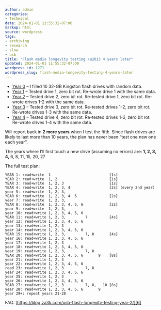 ```yaml
---
author: admin
categories:
- Technical
date: 2024-01-01 11:55:32-07:00
markup: html
source: wordpress
tags:
- archiving
- research
- slow
- usb
title: "Flash media longevity testing \u2013 4 years later"
updated: 2024-01-01 11:55:32-07:00
wordpress_id: 1271
wordpress_slug: flash-media-longevity-testing-4-years-later
---
```

-   [Year 0][1] – I filled 10 32-GB Kingston flash drives with random data.
-   [Year 1][2] – Tested drive 1, zero bit rot. Re-wrote drive 1 with the same data.
-   [Year 2][3] – Tested drive 2, zero bit rot. Re-tested drive 1, zero bit rot. Re-wrote drives 1-2 with the same data.
-   [Year 3][4] – Tested drive 3, zero bit rot. Re-tested drives 1-2, zero bit rot. Re-wrote drives 1-3 with the same data.
-   [Year 4][5] – Tested drive 4, zero bit rot. Re-tested drives 1-3, zero bit rot. Re-wrote drives 1-4 with the same data.

Will report back in **2 more years** when I test the fifth. Since flash drives are likely to last more than 10 years, the plan has never been “test one new one each year”.

The years where I’ll first touch a new drive (assuming no errors) are: **1, 2, 3, 4,** 6, 8, 11, 15, 20, 27

The full test plan:

    YEAR 1: read+write  1                           [1s]
    YEAR 2: read+write  1, 2                        [1s]
    YEAR 3: read+write  1, 2, 3                     [1s]
    YEAR 4: read+write  1, 2, 3, 4                  [2s] (every 2nd year)
    year 5: read+write  1, 2, 3,
    YEAR 6: read+write  1, 2, 3, 4  5               [2s]
    year 7: read+write  1, 2, 3,
    YEAR 8: read+write  1, 2, 3, 4, 5, 6            [2s]
    year 9: read+write  1, 2, 3,
    year 10: read+write 1, 2, 3, 4, 5, 6
    YEAR 11: read+write 1, 2, 3,         7          [4s]
    year 12: read+write 1, 2, 3, 4, 5, 6
    year 13: read+write 1, 2, 3
    year 14: read+write 1, 2, 3, 4, 5, 6
    YEAR 15: read+write 1, 2, 3,         7, 8       [4s]
    year 16: read+write 1, 2, 3, 4, 5, 6
    year 17: read+write 1, 2, 3
    year 18: read+write 1, 2, 3, 4, 5, 6
    year 19: read+write 1, 2, 3,         7, 8
    YEAR 20: read+write 1, 2, 3, 4, 5, 6       9    [8s]
    year 21: read+write 1, 2, 3
    year 22: read+write 1, 2, 3, 4, 5, 6
    read 23: read+write 1, 2, 3          7, 8
    year 24: read+write 1, 2, 3, 4, 5, 6
    year 25: read+write 1, 2, 3
    year 26: read+write 1, 2, 3, 4, 5, 6
    YEAR 27: read+write 1, 2, 3          7, 8,   10 [8s]
    year 28: read+write 1, 2, 3, 4, 5, 6       9
    year 29+: repeat years 21-28
    

FAQ: [https://blog.za3k.com/usb-flash-longevity-testing-year-2/][6]

[1]: https://www.reddit.com/r/DataHoarder/comments/e3nb2r/longterm_reliability_testing/
[2]: https://www.reddit.com/r/DataHoarder/comments/lwgsdr/research_flash_media_longevity_testing_1_year/
[3]: https://www.reddit.com/r/DataHoarder/comments/tb26cy/flash_media_longevity_testing_2_years_later/
[4]: https://www.reddit.com/r/DataHoarder/comments/102razr/flash_media_longevity_testing_3_years_later/
[5]: https://www.reddit.com/r/DataHoarder/comments/18w3bxw/flash_media_longevity_testing_4_years_later/
[6]: https://blog.za3k.com/usb-flash-longevity-testing-year-2/

